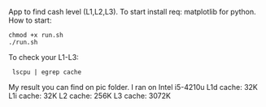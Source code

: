 App to find cash level (L1,L2,L3). 
To start install req: matplotlib for python.
How to start:
```
chmod +x run.sh
./run.sh
```
To check your L1-L3:
```
 lscpu | egrep cache
```

My result you can find on pic folder.
I ran on Intel i5-4210u
L1d cache:           32K
L1i cache:           32K
L2 cache:            256K
L3 cache:            3072K


